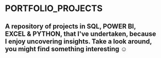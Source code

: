 # PORTFOLIO_PROJECTS
## A repository of projects in SQL, POWER BI, EXCEL & PYTHON, that I've undertaken, because I enjoy uncovering insights. Take a look around, you might find something interesting ☺️

